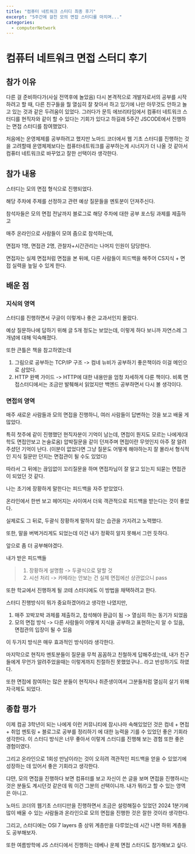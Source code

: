 ```yaml
---
title: "컴퓨터 네트워크 스터디 최종 후기"
excerpt: "5주간에 걸친 모의 면잡 스터디를 마치며..."
categories:
  - computerNetwork
---
```




# 컴퓨터 네트워크 면접 스터디 후기





## 참가 이유

다른 걸 준비하다가(사실 전역후에 놀았음) 다시 본격적으로 개발자로서의 공부를 시작하려고 할 때, 다른 친구들을 뭘 열심히 잘 찾아서 하고 있기에 나만 아무것도 안하고 놀고 있는 것과 같은 두려움이 있었다. 그러다가 문득 에브리타임에서 컴퓨터 네트워크 스터디를 현직자와 같이 할 수 있다는 기회가 있다고 하길래 5주간 JSCODE에서 진행하는 면접 스터디를 참여했었다.

처음에는 운영체제를 공부하려고 했지만 노마드 코더에서 웹 기초 스터디를 진행하는 것을 고려할때 운영체제보다는 컴퓨터네트워크를 공부하는게 시너지가 더 나올 것 같아서 컴퓨터 네트워크로 바꾸었고 잘한 선택이라 생각한다.



## 참가 내용

스터디는 모의 면접 형식으로 진행되었다.

해당 주차에 주제를 선정하고 관련 예상 질문들을 멘토분이 던져주신다.

참석자들은 모의 면접 전날까지 블로그로 해당 주차에 대한 공부 포스팅 과제를 제출하고

매주 온라인으로 사람들이 모여 줌으로 참석하는데,

면접자 1명, 면접관 2명, 관찰자+시간관리는 나머지 인원이 담당한다.

면접자는 실제 면접처럼 면접을 본 뒤에, 다른 사람들이 피드백을 해주어 CS지식 + 면접 실력을 높일 수 있게 한다.



## 배운 점 

### 지식의 영역

스터디를 진행하면서 구글이 이렇게나 좋은 교과서인지 몰랐다.

예상 질문하나에 답하기 위해 글 5개 정도는 보았는데, 이렇게 하다 보니까 자연스레 그 개념에 대해 익숙해졌다.



또한 큰틀은 책을 참고하였는데

1. 그림으로 공부하는 TCP/IP 구조 -> 컴네 뉴비가 공부하기 좋은책이라 이걸 메인으로 삼았다.
2. HTTP 완벽 가이드 -> HTTP에 대한 내용만을 엄청 자세하게 다룬 책이다. 비록 면접스터디에서는 조금만 발췌해서 읽었지만 백엔드 공부하면서 다시 볼 생각이다.

### 면접의 영역

매주 새로운 사람들과 모의 면접을 진행하니, 여러 사람들이 답변하는 것을 보고 배울 게 많았다.

특히 첫주에 같이 진행했던 현직자분이 기억이 남는데, 면접이 뭔지도 모르는 나에게(대학도 면접안보고 논술로옴) 압박질문을 같이 던져주며 면접이란 무엇인지 아주 잘 알려주셨던 기억이 난다. (이분이 없었다면 그냥 질문도 어떻게 해야하는지 잘 몰라서 형식적인 지식 질문만 던지는 면접관이 될 수도 있었다)

따라서 그 뒤에는 끊임없이 꼬리질문을 하며 면접자님이 잘 알고 있는지 되묻는 면접관이 되었던 것 같다.



나는 초기에 장황하게 말한다는 피드백을 자주 받았었다. 

온라인에서 한번 보고 헤어지는 사이여서 더욱 객관적으로 피드백을 받는다는 것이 좋았다.

실제로도 그 뒤로, 두괄식 장황하게 말하지 않는 습관을 가지려고 노력했다.

또한,  말을 버벅거리게도 되었는데 이건 내가 정확히 알지 못해서 그런 듯하다. 

앞으로 좀 더 공부해야겠다.



내가 받은 피드백들

> 1. 장황하게 설명함 -> 두괄식으로 말할 것
> 2. 시선 처리 -> 카메라는 안보는 건 실제 면접에선 상관없으니 pass



또한 학교에서 진행하게 될 코테 스터디에도 이 방법을 채택하려고 한다.

스터디 진행방식이 뭐가 중요하겠어라고 생각한 나였지만,

1. 매주 꼬박꼬박 과제를 제출하고, 참석해야 환급이 됨 -> 열심히 하는 동기가 되었음
2. 모의 면접 방식 -> 다른 사람들이 어떻게 지식을 공부하고 표현하는지 알 수 있음, 면접관의 입장이 될 수 있음

이 두가지 방식은 매우 효과적인 방식이라 생각한다.



마지막으로 현직자 멘토분들이 질문을 무척 꼼꼼하고 친철하게 답해주셨는데, 내가 친구들에게 무언가 알려주었을때는 이렇게까지 친절하진 못했었구나.. 라고 반성하기도 하였다.

또한 면접에 참여하는 많은 분들이 현직자나 취준생이여서 그분들처럼 열심히 살기 위해 자극제도 되었다.









## 종합 평가

이제 컴공 3학년이 되는 나에게 이런 커뮤니티에 잠시나마 속해있었던 것은 컴네 + 면접 + 취업 멘토링 + 블로그로 공부를 정리하기 에 대한 능력을 기를 수 있었던 좋은 기회라 생각한다. 이 스터디 방식은 너무 좋아서 이렇게 스터디를 진행해 보는 경험 또한 좋은 경험이였다. 

그리고 온라인으로 1회성 만남이라는 것이 오히려 객관적인 피드백을 얻을 수 있었기에 성장하는 데 있어서 좋은 기회라고 생각한다.

댜먄, 모의 면접을 진행하다 보면 컴퓨터를 보고 자신이 쓴 글을 보며 면접을 진행하시는 것은 분들도 계시던것 같은데 뭐 이건 그분의 선택이니까. 내가 뭐라고 할 수 있는 영역은 아니고.

노마드 코더의 웹기초 스터디만을 진행하면서 조금은 설렁해질수 있었던 2024 1분기에 많이 배울 수 있는 사람들과 온라인으로 모의 면접을 진행한 것은 잘한 것이라 생각한다.



그리고, 스터디에는 OSI 7 layers 중 상위 계층만을 다루었는데 시간 나면 하위 계층들도 공부해보자.

또한 여름방학에 JS 스터디에서 진행하는 데베나 운체 면접 스터디도 참가해보고 싶다.





